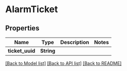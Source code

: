 # AlarmTicket

## Properties

Name | Type | Description | Notes
------------ | ------------- | ------------- | -------------
**ticket_uuid** | **String** |  | 

[[Back to Model list]](../README.md#documentation-for-models) [[Back to API list]](../README.md#documentation-for-api-endpoints) [[Back to README]](../README.md)


